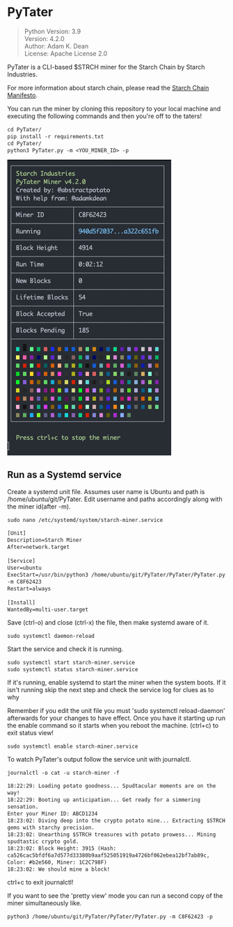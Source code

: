 # PyTater

> Python Version: 3.9<br />
> Version: 4.2.0<br />
> Author: Adam K. Dean<br />
> License: Apache License 2.0

PyTater is a CLI-based $STRCH miner for the Starch Chain by Starch Industries.

For more information about starch chain, please read the [Starch Chain Manifesto](https://github.com/StarchIndustries/SIPs/blob/e75e1828105b5b716e57a1e905ac1bc88619bdef/MANIFESTO.md).

You can run the miner by cloning this repository to your local machine and executing the following commands and then you're off to the taters!

```shell
cd PyTater/
pip install -r requirements.txt
cd PyTater/
python3 PyTater.py -m <YOU_MINER_ID> -p
```
![Pretty Mode](./pretty-mode.png)

## Run as a Systemd service

Create a systemd unit file. Assumes user name is Ubuntu and path is /home/ubuntu/git/PyTater. Edit username and paths accordingly along with the miner id(after -m).

```shell
sudo nano /etc/systemd/system/starch-miner.service
```

```shell
[Unit]
Description=Starch Miner
After=network.target

[Service]
User=ubuntu
ExecStart=/usr/bin/python3 /home/ubuntu/git/PyTater/PyTater/PyTater.py -m C8F62423
Restart=always

[Install]
WantedBy=multi-user.target
```

Save (ctrl-o) and close (ctrl-x) the file, then make systemd aware of it.

```shell
sudo systemctl daemon-reload
```

Start the service and check it is running.

```shell
sudo systemctl start starch-miner.service
sudo systemctl status starch-miner.service
```

If it's running, enable systemd to start the miner when the system boots. If it isn't running skip the next step and check the service log for clues as to why

Remember if you edit the unit file you must 'sudo systemctl reload-daemon' afterwards for your changes to have effect. Once you have it starting up run the enable command so it starts when you reboot the machine. (ctrl+c) to exit status view!

```shell
sudo systemctl enable starch-miner.service
```

To watch PyTater's output follow the service unit with journalctl.

```shell
journalctl -o cat -u starch-miner -f
```
```shell
18:22:29: Loading potato goodness... Spudtacular moments are on the way!
18:22:29: Booting up anticipation... Get ready for a simmering sensation.
Enter your Miner ID: ABCD1234
18:23:02: Diving deep into the crypto potato mine... Extracting $STRCH gems with starchy precision.
18:23:02: Unearthing $STRCH treasures with potato prowess... Mining spudtastic crypto gold.
18:23:02: Block Height: 3915 (Hash: ca526cac5bfdf6a7d577d33380b9aaf525051919a4726bf062ebea12bf7ab89c, Color: #b2e560, Miner: 1C2C798F)
18:23:02: We should mine a block!
```

ctrl+c to exit journalctl!

If you want to see the 'pretty view' mode you can run a second copy of the miner simultaneously like.

```shell
python3 /home/ubuntu/git/PyTater/PyTater/PyTater.py -m C8F62423 -p
```